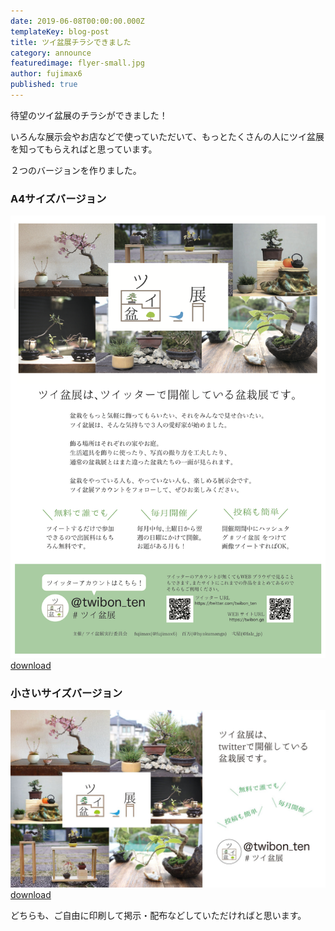 ```yaml
---
date: 2019-06-08T00:00:00.000Z
templateKey: blog-post
title: ツイ盆展チラシできました
category: announce
featuredimage: flyer-small.jpg
author: fujimax6
published: true
---
```

待望のツイ盆展のチラシができました！

いろんな展示会やお店などで使っていただいて、もっとたくさんの人にツイ盆展を知ってもらえればと思っています。

２つのバージョンを作りました。

### A4サイズバージョン

![flyer](./flyer-a4.png)
[download](./flyer-a4.pdf)

### 小さいサイズバージョン

![flyer](./flyer-small.jpg)
[download](./flyer-small.pdf)


どちらも、ご自由に印刷して掲示・配布などしていただければと思います。
